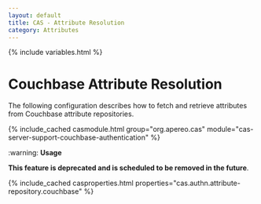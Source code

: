 ```yaml
---
layout: default
title: CAS - Attribute Resolution
category: Attributes
---
```


{% include variables.html %}

# Couchbase Attribute Resolution

The following configuration describes how to fetch and retrieve attributes from Couchbase attribute repositories.

{% include_cached casmodule.html group="org.apereo.cas" module="cas-server-support-couchbase-authentication" %}

<div class="alert alert-warning">:warning: <strong>Usage</strong>
<p><strong>This feature is deprecated and is scheduled to be removed in the future</strong>.</p>
</div>

{% include_cached casproperties.html properties="cas.authn.attribute-repository.couchbase" %}

